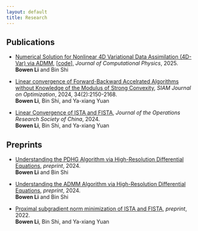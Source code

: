 ```yaml
---
layout: default
title: Research
---
```



## Publications

- [Numerical Solution for Nonlinear 4D Variational Data Assimilation (4D-Var) via ADMM](https://doi.org/10.1016/j.jcp.2025.114163), [[code](https://github.com/bowenyl99/4D-Var-via-ADMM)], *Journal of Computational Physics*, 2025.  
**Bowen Li** and Bin Shi

- [Linear convergence of Forward-Backward Accelrated Algorithms without Knowledge of the Modulus of Strong Convexity](https://doi.org/10.1137/23M158111X), *SIAM Journal on Optimization*, 2024, 34(2):2150-2168.  
**Bowen Li**, Bin Shi, and Ya-xiang Yuan

- [Linear Convergence of ISTA and FISTA](https://link.springer.com/article/10.1007/s40305-024-00561-0), *Journal of the Operations Research Society of China*, 2024.  
**Bowen Li**, Bin Shi, and Ya-xiang Yuan

## Preprints

- [Understanding the PDHG Algorithm via High-Resolution Differential Equations](https://arxiv.org/abs/2403.11139), *preprint*, 2024.  
**Bowen Li** and Bin Shi

- [Understanding the ADMM Algorithm via High-Resolution Differential Equations](https://arxiv.org/abs/2401.07096), *preprint*, 2024.  
**Bowen Li** and Bin Shi

- [Proximal subgradient norm minimization of ISTA and FISTA](https://arxiv.org/abs/2211.01610), *preprint*, 2022.  
**Bowen Li**, Bin Shi, and Ya-xiang Yuan
